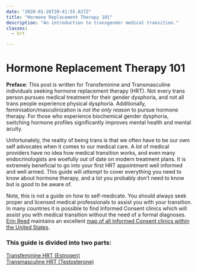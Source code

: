 ```yaml
---
date: "2020-01-26T20:41:55.827Z"
title: "Hormone Replacement Therapy 101"
description: "An introduction to transgender medical transition."
classes:
  - hrt

---
```


# Hormone Replacement Therapy 101

**Preface**: This post is written for Transfeminine and Transmasculine individuals seeking hormone replacement therapy (HRT). Not every trans person pursues medical treatment for their gender dysphoria, and not all trans people experience physical dysphoria. Additionally, feminisation/masculinization is *not the only reason* to pursue hormone therapy. For those who experience biochemical gender dysphoria, switching hormone profiles significantly improves mental health and mental acuity.

Unfortunately, the reality of being trans is that we often have to be our own self advocates when it comes to our medical care. A *lot* of medical providers have no idea how medical transition works, and even many endocrinologists are woefully out of date on modern treatment plans. It is extremely beneficial to go into your first HRT appointment well informed and well armed. This guide will *attempt* to cover everything you need to know about hormone therapy, and a lot you probably don’t need to know but is good to be aware of.

Note, this is not a guide on how to self-medicate. You should always seek proper and licensed medical professionals to assist you with your transition. In many countries it is possible to find Informed Consent clinics which will assist you with medical transition without the need of a formal diagnoses. [Erin Reed](https://rewire.news/article/2019/10/16/meet-the-woman-making-it-easier-for-trans-people-around-the-country-to-get-hormones/) maintains an excellent [map of all Informed Consent clinics within the United States](https://www.google.com/maps/d/u/0/viewer?mid=1DxyOTw8dI8n96BHFF2JVUMK7bXsRKtzA&ll=42.47025816653197%2C-97.03854516744877&z=4).

<h3 style="justify-content: center; margin-bottom: 1em;">This guide is divided into two parts:</h3>
<div class="pager">
  <div></div>
  <div class="prev"><a href="/hrt/fem" class="btn btn-primary left">Transfeminine HRT (Estrogen)</a></div>
  <div></div>
  <div class="next"><a href="/hrt/masc" class="btn btn-primary right">Transmasculine HRT (Testosterone)</a></div>
  <div></div>
</div>
